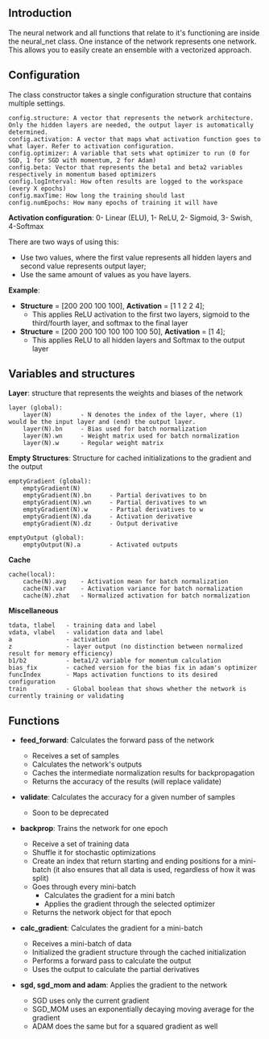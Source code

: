 
## Introduction
The neural network and all functions that relate to it's functioning are inside the neural_net class. One instance of the network represents one network. This allows you to easily create an ensemble with a vectorized approach.

## Configuration
The class constructor takes a single configuration structure that contains multiple settings.

	config.structure: A vector that represents the network architecture. Only the hidden layers are needed, the output layer is automatically determined.
	config.activation: A vector that maps what activation function goes to what layer. Refer to activation configuration.
	config.optimizer: A variable that sets what optimizer to run (0 for SGD, 1 for SGD with momentum, 2 for Adam)
	config.beta: Vector that represents the beta1 and beta2 variables respectively in momentum based optimizers
	config.logInterval: How often results are logged to the workspace (every X epochs)
	config.maxTime: How long the training should last
	config.numEpochs: How many epochs of training it will have
	
**Activation configuration**: 
0- Linear (ELU), 1- ReLU, 2- Sigmoid, 3- Swish, 4-Softmax

There are two ways of using this:
- Use two values, where the first value represents all hidden layers and second value represents output layer;
- Use the same amount of values as you have layers.


**Example**: 
- **Structure** = [200 200 100 100], **Activation** = [1 1 2 2 4];
	- This applies ReLU activation to the first two layers, sigmoid to the third/fourth layer, and softmax to the final layer
- **Structure** = [200 200 100 100 100 100 50], **Activation** = [1 4];
	- This applies ReLU to all hidden layers and Softmax to the output layer

## Variables and structures

**Layer**: structure that represents the weights and biases of the network

	layer (global):
		layer(N)		- N denotes the index of the layer, where (1) would be the input layer and (end) the output layer.
		layer(N).bn		- Bias used for batch normalization
		layer(N).wn		- Weight matrix used for batch normalization
		layer(N).w		- Regular weight matrix
	
**Empty Structures**: Structure for cached initializations to the gradient and the output
	
	emptyGradient (global):
		emptyGradient(N)				
		emptyGradient(N).bn		- Partial derivatives to bn
		emptyGradient(N).wn		- Partial derivatives to wn
		emptyGradient(N).w		- Partial derivatives to w
		emptyGradient(N).da		- Activation derivative
		emptyGradient(N).dz		- Output derivative
	
	emptyOutput (global): 
		emptyOutput(N).a		- Activated outputs

**Cache**

	cache(local):
		cache(N).avg	- Activation mean for batch normalization
		cache(N).var	- Activation variance for batch normalization
		cache(N).zhat	- Normalized activation for batch normalization

**Miscellaneous**

	tdata, tlabel 	- training data and label
	vdata, vlabel 	- validation data and label
	a 				- activation
	z 				- layer output (no distinction between normalized result for memory efficiency)
	b1/b2			- beta1/2 variable for momentum calculation
	bias_fix 		- cached version for the bias fix in adam's optimizer
	funcIndex		- Maps activation functions to its desired configuration
	train			- Global boolean that shows whether the network is currently training or validating

## Functions
- **feed_forward**: Calculates the forward pass of the network
	- Receives a set of samples
	- Calculates the network's outputs
	- Caches the intermediate normalization results for backpropagation
	- Returns the accuracy of the results (will replace validate)

- **validate**: Calculates the accuracy for a given number of samples
	- Soon to be deprecated
	
- **backprop**: Trains the network for one epoch
	- Receive a set of training data
	- Shuffle it for stochastic optimizations
	- Create an index that return starting and ending positions for a mini-batch 
	(it also ensures that all data is used, regardless of how it was split)
	- Goes through every mini-batch
		- Calculates the gradient for a mini batch
		- Applies the gradient through the selected optimizer
	- Returns the network object for that epoch
	
- **calc_gradient**: Calculates the gradient for a mini-batch
	- Receives a mini-batch of data
	- Initialized the gradient structure through the cached initialization
	- Performs a forward pass to calculate the output
	- Uses the output to calculate the partial derivatives

- **sgd, sgd_mom and adam**: Applies the gradient to the network
	- SGD uses only the current gradient
	- SGD_MOM uses an exponentially decaying moving average for the gradient
	- ADAM does the same but for a squared gradient as well